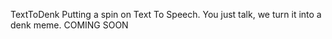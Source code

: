 TextToDenk
Putting a spin on Text To Speech.
You just talk, we turn it into a denk meme.
COMING SOON
